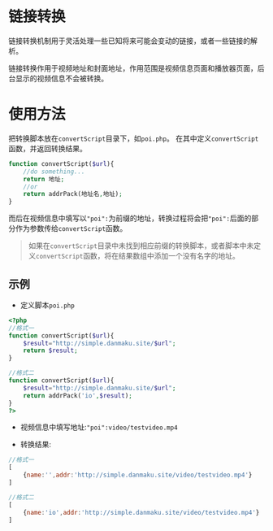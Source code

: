 # 链接转换

链接转换机制用于灵活处理一些已知将来可能会变动的链接，或者一些链接的解析。

链接转换作用于视频地址和封面地址，作用范围是视频信息页面和播放器页面，后台显示的视频信息不会被转换。

# 使用方法

把转换脚本放在`convertScript`目录下，如`poi.php`。
在其中定义`convertScript`函数，并返回转换结果。

```php
function convertScript($url){
	//do something...
	return 地址;
	//or
	return addrPack(地址名,地址);
}
```
而后在视频信息中填写以`"poi":`为前缀的地址，转换过程将会把`"poi":`后面的部分作为参数传给`convertScript`函数。

> 如果在`convertScript`目录中未找到相应前缀的转换脚本，或者脚本中未定义`convertScript`函数，将在结果数组中添加一个没有名字的地址。


## 示例

* 定义脚本`poi.php` 

```php
<?php
//格式一
function convertScript($url){
	$result="http://simple.danmaku.site/$url";
	return $result;
}

//格式二
function convertScript($url){
	$result="http://simple.danmaku.site/$url";
	return addrPack('io',$result);
}
?>
```

* 视频信息中填写地址:`"poi":video/testvideo.mp4`

* 转换结果:

```javascript
//格式一
[
	{name:'',addr:'http://simple.danmaku.site/video/testvideo.mp4'}
]

//格式二
[
	{name:'io',addr:'http://simple.danmaku.site/video/testvideo.mp4'}
]
```